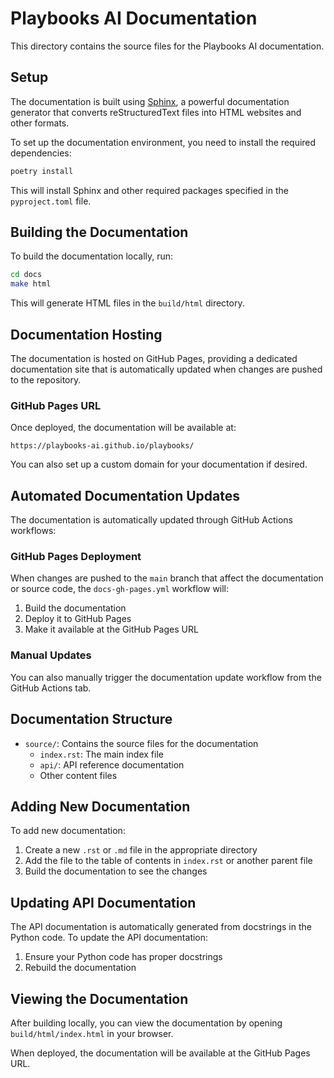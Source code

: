 # Playbooks AI Documentation

This directory contains the source files for the Playbooks AI documentation.

## Setup

The documentation is built using [Sphinx](https://www.sphinx-doc.org/), a powerful documentation generator that converts reStructuredText files into HTML websites and other formats.

To set up the documentation environment, you need to install the required dependencies:

```bash
poetry install
```

This will install Sphinx and other required packages specified in the `pyproject.toml` file.

## Building the Documentation

To build the documentation locally, run:

```bash
cd docs
make html
```

This will generate HTML files in the `build/html` directory.

## Documentation Hosting

The documentation is hosted on GitHub Pages, providing a dedicated documentation site that is automatically updated when changes are pushed to the repository.

### GitHub Pages URL

Once deployed, the documentation will be available at:
```
https://playbooks-ai.github.io/playbooks/
```

You can also set up a custom domain for your documentation if desired.

## Automated Documentation Updates

The documentation is automatically updated through GitHub Actions workflows:

### GitHub Pages Deployment

When changes are pushed to the `main` branch that affect the documentation or source code, the `docs-gh-pages.yml` workflow will:
1. Build the documentation
2. Deploy it to GitHub Pages
3. Make it available at the GitHub Pages URL

### Manual Updates

You can also manually trigger the documentation update workflow from the GitHub Actions tab.

## Documentation Structure

- `source/`: Contains the source files for the documentation
  - `index.rst`: The main index file
  - `api/`: API reference documentation
  - Other content files

## Adding New Documentation

To add new documentation:

1. Create a new `.rst` or `.md` file in the appropriate directory
2. Add the file to the table of contents in `index.rst` or another parent file
3. Build the documentation to see the changes

## Updating API Documentation

The API documentation is automatically generated from docstrings in the Python code. To update the API documentation:

1. Ensure your Python code has proper docstrings
2. Rebuild the documentation

## Viewing the Documentation

After building locally, you can view the documentation by opening `build/html/index.html` in your browser.

When deployed, the documentation will be available at the GitHub Pages URL. 